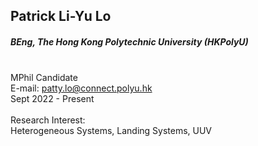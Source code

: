 ## Patrick Li-Yu Lo
##### BEng, The Hong Kong Polytechnic University (HKPolyU)

<div align="justify">
<br/>MPhil Candidate
<br/>E-mail: <a href="mailto:patty.lo@connect.polyu.hk">patty.lo@connect.polyu.hk</a>
<br/>
Sept 2022 - Present
<br/><br/>
Research Interest: <br/>
Heterogeneous Systems, Landing Systems, UUV
</div>
